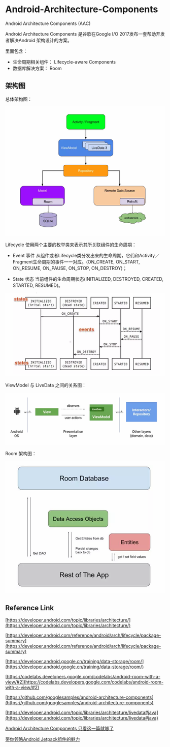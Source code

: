 # Android-Architecture-Components

Android Architecture Components (AAC)

Android Architecture Components 是谷歌在Google I/O 2017发布一套帮助开发者解决Android 架构设计的方案。

里面包含：

 - 生命周期相关组件： Lifecycle-aware Components
 - 数据库解决方案： Room

## 架构图

总体架构图：

![image](https://github.com/xinpengfei520/Android-Architecture-Components/blob/master/images/arch1.png)

Lifecycle 使用两个主要的枚举类来表示其所关联组件的生命周期：

 - Event 事件 从组件或者Lifecycle类分发出来的生命周期，它们和Activity／Fragment生命周期的事件一一对应。(ON_CREATE, ON_START, ON_RESUME, ON_PAUSE, ON_STOP, ON_DESTROY)；

 - State 状态 当前组件的生命周期状态(INITIALIZED, DESTROYED, CREATED, STARTED, RESUMED)。

![image](https://github.com/xinpengfei520/Android-Architecture-Components/blob/master/images/arch2.png)

ViewModel 与 LiveData 之间的关系图：

![image](https://github.com/xinpengfei520/Android-Architecture-Components/blob/master/images/arch3.png)

Room 架构图：

![image](https://github.com/xinpengfei520/Android-Architecture-Components/blob/master/images/arch4.png)

## Reference Link

[https://developer.android.com/topic/libraries/architecture/](https://developer.android.com/topic/libraries/architecture/)

[https://developer.android.com/reference/android/arch/lifecycle/package-summary](https://developer.android.com/reference/android/arch/lifecycle/package-summary)

[https://developer.android.google.cn/training/data-storage/room/](https://developer.android.google.cn/training/data-storage/room/)

[https://codelabs.developers.google.com/codelabs/android-room-with-a-view/#2](https://codelabs.developers.google.com/codelabs/android-room-with-a-view/#2)

[https://github.com/googlesamples/android-architecture-components](https://github.com/googlesamples/android-architecture-components)

[https://developer.android.com/topic/libraries/architecture/livedata#java](https://developer.android.com/topic/libraries/architecture/livedata#java)

[Android Architecture Components 只看这一篇就够了](https://juejin.im/post/5b30e39bf265da599423510a)

[带你领略Android Jetpack组件的魅力](https://mp.weixin.qq.com/s/OyimA5CBLlN_LhaGYDUxaA)